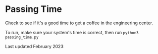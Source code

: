 # Passing Time
Check to see if it's a good time to get a coffee in the engineering center.

To run, make sure your system's time is correct, then run `python3 passing_time.py`

Last updated February 2023
